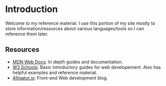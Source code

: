 # Introduction

Welcome to my reference material. I use this portion of my site mostly to store information/resources about various languages/tools so I can reference them later.

## Resources
* [MDN Web Docs](https://developer.mozilla.org/en-US/): In depth guides and documentation.
* [W3 Schools](https://www.w3schools.com/): Basic introductory guides for web developement. Also has helpful examples and reference material.
* [Alligator.io](https://alligator.io/): Front-end Web development blog.